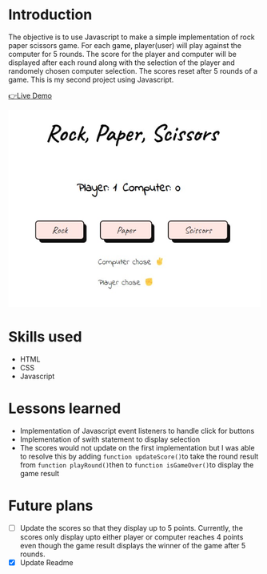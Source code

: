 # Introduction
The objective is to use Javascript to make a simple implementation of rock paper scissors game. For each game, player(user) will play against the computer for 5 rounds. The score for the player and computer will be displayed after each round along with the selection of the player and randomely chosen computer selection. The scores reset after 5 rounds of a game. This is my second project using Javascript.

[👉Live Demo](https://bravoosonja.github.io/rockpaperscissors/)

![gameplay](gameplay.jpg)
# Skills used
- HTML
- CSS
- Javascript
# Lessons learned
- Implementation of Javascript event listeners to handle click for buttons
- Implementation of swith statement to display selection
- The scores would not update on the first implementation but I was able to resolve this by adding ```function updateScore()```to take the round result from ```function playRound()```then to ```function isGameOver()```to display the game result
# Future plans
- [ ] Update the scores so that they display up to 5 points. Currently, the scores only display upto either player or computer reaches 4 points even though the game result displays the winner of the game after 5 rounds.
- [x] Update Readme   
